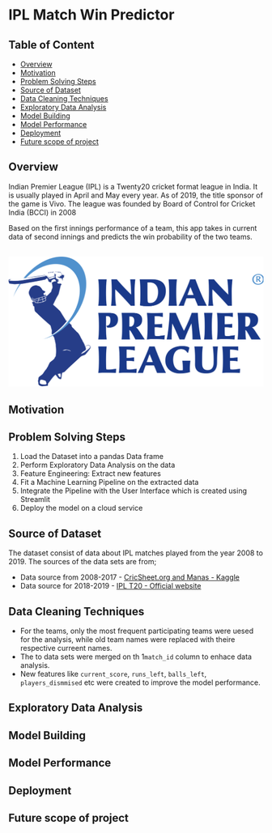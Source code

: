 # IPL Match Win Predictor

## Table of Content
* [Overview](#overview)
* [Motivation](#motivation)
* [Problem Solving Steps](#problem-solving-steps)
* [Source of Dataset](#source-of-dataset)
* [Data Cleaning Techniques](#data-cleaning-techniques)
* [Exploratory Data Analysis](#exploratory-data-analysis)
* [Model Building](#model-building)
* [Model Performance](#model-performance)
* [Deployment](#deployment)
* [Future scope of project](#future-scope-of-project)

## Overview

Indian Premier League (IPL) is a Twenty20 cricket format league in India. It is usually played in April and May every year. As of 2019, the title sponsor of the game is Vivo. The league was founded by Board of Control for Cricket India (BCCI) in 2008

Based on the first innings performance of a team, this app takes in current data of second innings and predicts the win probability of the two teams. </br></br>

<img src="img/ipl_logo.png">

## Motivation

## Problem Solving Steps

1. Load the Dataset into a pandas Data frame
2. Perform Exploratory Data Analysis on the data
3. Feature Engineering: Extract new features
4. Fit a Machine Learning Pipeline on the extracted data
5. Integrate the Pipeline with the User Interface which is created using Streamlit
6. Deploy the model on a cloud service

## Source of Dataset

The dataset consist of data about IPL matches played from the year 2008 to 2019. The sources of the data sets are from;
* Data source from 2008-2017 - [CricSheet.org and Manas - Kaggle](https://cricsheet.org/)
* Data source for 2018-2019 - [IPL T20 - Official website](https://www.iplt20.com/)


## Data Cleaning Techniques

- For the teams, only the most frequent participating teams were uesed for the analysis, while old team names were replaced with theire respective curreent names.
- The to data sets were merged on th 1`match_id` column to enhace data analysis.
- New features like `current_score`, `runs_left`, `balls_left`, `players_dismmised` etc were created to improve the model performance.

## Exploratory Data Analysis

## Model Building

## Model Performance

## Deployment

## Future scope of project
